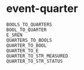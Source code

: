 # event-quarter

```{toctree}
BOOLS_TO_QUARTERS
BOOL_TO_QUARTER
E_SREN
QUARTERS_TO_BOOLS
QUARTER_TO_BOOL
QUARTER_TO_E
QUARTER_TO_STR_MEASURED
QUARTER_TO_STR_STATUS
```
